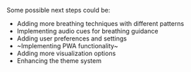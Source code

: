Some possible next steps could be:
 
- Adding more breathing techniques with different patterns 
- Implementing audio cues for breathing guidance 
- Adding user preferences and settings
- ~Implementing PWA functionality~ 
- Adding more visualization options
- Enhancing the theme system